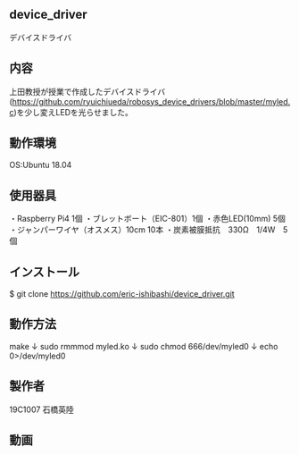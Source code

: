 ## device_driver
デバイスドライバ

## 内容
上田教授が授業で作成したデバイスドライバ(https://github.com/ryuichiueda/robosys_device_drivers/blob/master/myled.c)を少し変えLEDを光らせました。

## 動作環境
OS:Ubuntu 18.04

## 使用器具
・Raspberry Pi4 1個
・ブレットボート（EIC-801）1個
・赤色LED(10mm) 5個
・ジャンパーワイヤ（オスメス）10cm 10本
・炭素被膜抵抗　330Ω　1/4W　5個

## インストール
$ git clone https://github.com/eric-ishibashi/device_driver.git
 
## 動作方法
make
↓
sudo rmmmod myled.ko
↓
sudo chmod 666/dev/myled0
↓
echo 0>/dev/myled0

## 製作者
19C1007 石橋英陸

## 動画
